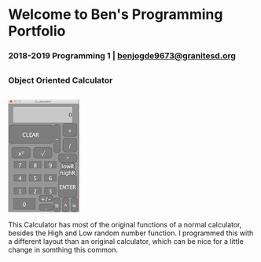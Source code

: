 # Welcome to Ben's Programming Portfolio
### 2018-2019 Programming 1 | benjogde9673@granitesd.org
## 

### Object Oriented Calculator
##
![Calculator](https://github.com/Designer998/B.2019O.Portfolio/blob/master/Calc/Calc.png)

This Calculator has most of the original functions of a normal calculator, besides the High and Low random number function. I programmed this with a different layout than an original calculator, which can be nice for a little change in somthing this common.
